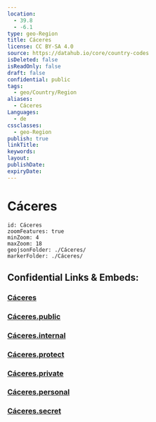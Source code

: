 ```yaml
---
location:
  - 39.8
  - -6.1
type: geo-Region
title: Cáceres
license: CC BY-SA 4.0
source: https://datahub.io/core/country-codes
isDeleted: false
isReadOnly: false
draft: false
confidential: public
tags:
  - geo/Country/Region
aliases:
  - Cáceres
Languages:
  - de
cssclasses:
  - geo-Region
publish: true
linkTitle:
keywords:
layout:
publishDate:
expiryDate:
---
```


# Cáceres

```leaflet
id: Cáceres
zoomFeatures: true 
minZoom: 4 
maxZoom: 18
geojsonFolder: ./Cáceres/
markerFolder: ./Cáceres/
```


## Confidential Links & Embeds: 

### [Cáceres](/_Standards/Earth/Continent/Europe/Europe~South/Spain/Provinces~Spain/Extremadura/Cáceres.md) 

### [Cáceres.public](/_public/Earth/Continent/Europe/Europe~South/Spain/Provinces~Spain/Extremadura/Cáceres.public.md) 

### [Cáceres.internal](/_internal/Earth/Continent/Europe/Europe~South/Spain/Provinces~Spain/Extremadura/Cáceres.internal.md) 

### [Cáceres.protect](/_protect/Earth/Continent/Europe/Europe~South/Spain/Provinces~Spain/Extremadura/Cáceres.protect.md) 

### [Cáceres.private](/_private/Earth/Continent/Europe/Europe~South/Spain/Provinces~Spain/Extremadura/Cáceres.private.md) 

### [Cáceres.personal](/_personal/Earth/Continent/Europe/Europe~South/Spain/Provinces~Spain/Extremadura/Cáceres.personal.md) 

### [Cáceres.secret](/_secret/Earth/Continent/Europe/Europe~South/Spain/Provinces~Spain/Extremadura/Cáceres.secret.md)

